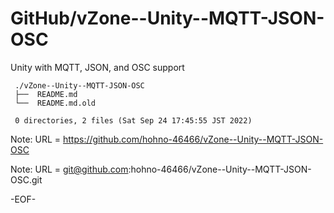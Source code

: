 # GitHub/vZone--Unity--MQTT-JSON-OSC

Unity with MQTT, JSON, and OSC support

     ./vZone--Unity--MQTT-JSON-OSC
     ├──  README.md
     └──  README.md.old
     
     0 directories, 2 files (Sat Sep 24 17:45:55 JST 2022)


Note: URL = https://github.com/hohno-46466/vZone--Unity--MQTT-JSON-OSC

Note: URL = git@github.com:hohno-46466/vZone--Unity--MQTT-JSON-OSC.git

-EOF-
